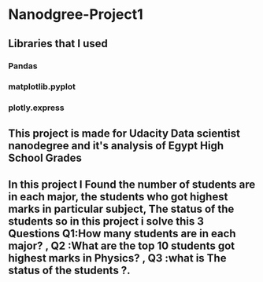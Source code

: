 # Nanodgree-Project1
## Libraries that I used
### Pandas
### matplotlib.pyplot
### plotly.express
## This project is made for Udacity Data scientist nanodegree and it's analysis of Egypt High School Grades 
## In this project I Found the number of students are in each major, the students who got highest marks in particular subject, The status of the students so in this project i solve this 3 Questions Q1:How many students are in each major? , Q2 :What are the top 10 students got highest marks in Physics? , Q3 :what is The status of the students ?.
